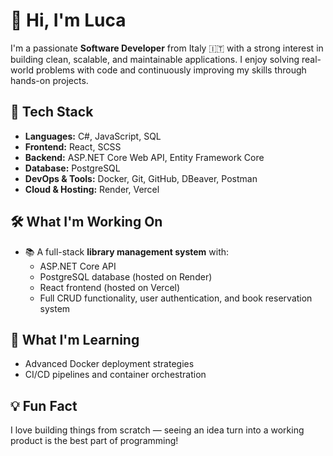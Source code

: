 # 👋 Hi, I'm Luca

I'm a passionate **Software Developer** from Italy 🇮🇹 with a strong interest in building clean, scalable, and maintainable applications. I enjoy solving real-world problems with code and continuously improving my skills through hands-on projects.

## 🚀 Tech Stack

- **Languages:** C#, JavaScript, SQL  
- **Frontend:** React, SCSS 
- **Backend:** ASP.NET Core Web API, Entity Framework Core  
- **Database:** PostgreSQL  
- **DevOps & Tools:** Docker, Git, GitHub, DBeaver, Postman  
- **Cloud & Hosting:** Render, Vercel  

## 🛠️ What I'm Working On

- 📚 A full-stack **library management system** with:
  - ASP.NET Core API
  - PostgreSQL database (hosted on Render)
  - React frontend (hosted on Vercel)
  - Full CRUD functionality, user authentication, and book reservation system

## 🧠 What I'm Learning

- Advanced Docker deployment strategies   
- CI/CD pipelines and container orchestration  

## 💡 Fun Fact

I love building things from scratch — seeing an idea turn into a working product is the best part of programming!

